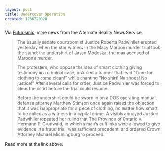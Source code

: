 ```yaml
---
layout: post
title: Undercover Operation
created: 1236228920
---
```

Via [Futurismic](http://futurismic.com/2009/02/14/a-new-meaning-of-the-term-undercover-operation/):  more news from the Alternate Reality News Service.

> The usually sedate courtroom of Justice Roberta Padwihller erupted yesterday when the star witness in the Macy Maroon murder trial took the stand: the undershirt of Jason Modeska, the man accused of Maroon’s murder.
>
> The protesters, who oppose the idea of smart clothing giving testimony in a criminal case, unfurled a banner that read “Time for clothing to come clean!” while chanting “No shirt! No shoes! No justice!” <!--break-->After several calls for order, Justice Padwihller was forced to clear the court before the trial could resume.
> 
> Before the undershirt could be sworn in on a DOS operating manual, defense attorney Marthew Stimson once again raised the objection that it was inappropriate for a piece of clothing, no matter how smart, to be called as a witness in a capital crime. A visibly annoyed Justice Padwihller repeated her ruling that The Province of Ontario v. Hermann P. Grunwald, in which a man’s cufflinks were allowed to give evidence in a fraud trial, was sufficient precedent, and ordered Crown Attorney Michael Michlingburg to proceed.

Read more at the link above.
